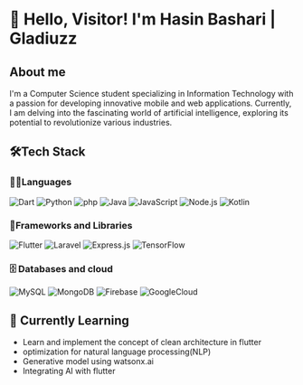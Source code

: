 # 👋 Hello, Visitor! I'm Hasin Bashari | Gladiuzz

## About me
I'm a Computer Science student specializing in Information Technology with a passion for developing innovative mobile and web applications. Currently, I am delving into the fascinating world of artificial intelligence, exploring its potential to revolutionize various industries.

## 🛠️Tech Stack

### 👨‍💻Languages
![Dart](https://img.shields.io/badge/Dart-000?style=plastic&logo=dart)
![Python](https://img.shields.io/badge/Python-000?style=plastic&logo=python)
![php](https://img.shields.io/badge/php-000?style=plastic&logo=php)
![Java](https://img.shields.io/badge/Java-000?style=plastic&logo=java)
![JavaScript](https://img.shields.io/badge/JavaScript-000?style=plastic&logo=JavaScript)
![Node.js](https://img.shields.io/badge/Node.js-000?style=plastic&logo=Node.js)
![Kotlin](https://img.shields.io/badge/Kotlin-000?style=plastic&logo=Kotlin)

### 🧰Frameworks and Libraries
![Flutter](https://img.shields.io/badge/Flutter-000?style=plastic&logo=Flutter)
![Laravel](https://img.shields.io/badge/Laravel-000?style=plastic&logo=Laravel)
![Express.js](https://img.shields.io/badge/Express.js-000?style=plastic&logo=Express)
![TensorFlow](https://img.shields.io/badge/TensorFlow-000?style=plastic&logo=TensorFlow)

### 🗄️ Databases and cloud
![MySQL](https://img.shields.io/badge/MySQL-000?style=plastic&logo=mysql)
![MongoDB](https://img.shields.io/badge/MongoDB-000?style=plastic&logo=mongodb)
![Firebase](https://img.shields.io/badge/Firebase-000?style=plastic&logo=firebase)
![GoogleCloud](https://img.shields.io/badge/GoogleCloud-000?style=plastic&logo=GoogleCloud)

## 🌱 Currently Learning
- Learn and implement the concept of clean architecture in flutter
- optimization for natural language processing(NLP)
- Generative model using watsonx.ai
- Integrating AI with flutter


